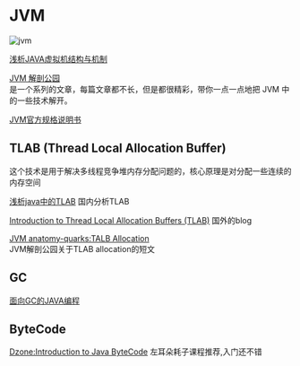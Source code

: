 # JVM

![jvm](https://hesey.wang/wp-content/uploads/2011/04/1353310.png)

[浅析JAVA虚拟机结构与机制](https://hesey.wang/2011/04/introduction-to-java-virtual-machine.html)

[JVM 解剖公园](https://shipilev.net/jvm/anatomy-quarks/)  
 是一个系列的文章，每篇文章都不长，但是都很精彩，带你一点一点地把 JVM 中的一些技术解开。

[JVM官方规格说明书](https://docs.oracle.com/javase/specs/jvms/se8/jvms8.pdf)

## TLAB (Thread Local Allocation Buffer)

这个技术是用于解决多线程竞争堆内存分配问题的，核心原理是对分配一些连续的内存空间

[浅析java中的TLAB](https://www.jianshu.com/p/8be816cbb5ed)
国内分析TLAB

[Introduction to Thread Local Allocation Buffers (TLAB)](https://dzone.com/articles/thread-local-allocation-buffers) 国外的blog

[JVM anatomy-quarks:TALB Allocation](https://shipilev.net/jvm/anatomy-quarks/4-tlab-allocation/)  
JVM解剖公园关于TLAB allocation的短文

## GC

[面向GC的JAVA编程](https://coolshell.cn/articles/11541.html)

## ByteCode

[Dzone:Introduction to Java ByteCode](https://dzone.com/articles/introduction-to-java-bytecode) 左耳朵耗子课程推荐,入门还不错
